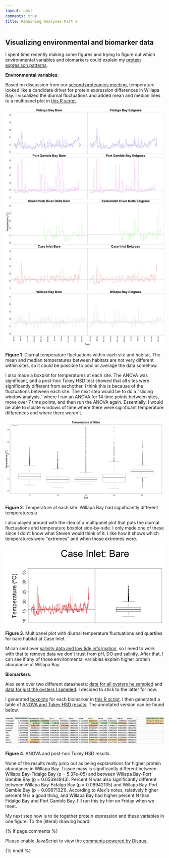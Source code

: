 ```yaml
---
layout: post
comments: true
title: Remaining Analyses Part 8
---
```


## Visualizing environmental and biomarker data

I spent time recently making some figures and trying to figure out which environmental variables and biomarkers could explain my [protein expresison patterns](https://yaaminiv.github.io/Remaining-Analyses-Part3/).

**Environmental variables**:

Based on discussion from our [second proteomics meeting](https://yaaminiv.github.io/Environmental-Data-Meeting-Part2/), temperature looked like a candidate driver for protein expression differences in Willapa Bay. I visualized the diurnal fluctuations and added mean and median lines to a multipanel plot in [this R script](https://github.com/RobertsLab/project-oyster-oa/blob/master/analyses/DNR_SRM_20170902/2017-11-15-Environmental-Data-and-Biomarker-Analyses/2017-11-15-Environmental-Data-Analyses-Temperature.R).

![multipanel](https://raw.githubusercontent.com/RobertsLab/project-oyster-oa/master/analyses/DNR_SRM_20170902/2017-11-15-Environmental-Data-and-Biomarker-Analyses/2017-11-15-Diurnal-Temperature-Fluctuations.jpeg)

**Figure 1**. Diurnal temperature fluctuations within each site and habitat. The mean and median temperatures between habitats are not very different within sites, so it could be possible to pool or average the data somehow.

I also made a boxplot for temperatures at each site. The ANOVA was significant, and a post-hoc Tukey HSD test showed that all sites were significantly different from eachother. I think this is because of the fluctuations between each site. The next step would be to do a "sliding window analysis," where I run an ANOVA for 14 time points between sites, move over 7 time points, and then run the ANOVA again. Essentially, I would be able to isolate windows of time where there were siginficant temperature differences and where there weren't.

![temp](https://raw.githubusercontent.com/RobertsLab/project-oyster-oa/master/analyses/DNR_SRM_20170902/2017-11-15-Environmental-Data-and-Biomarker-Analyses/2017-11-15-Temperature-Boxplot-Site-Only.jpeg)

**Figure 2**. Temperature at each site. Willapa Bay had significantly different temperatures.u

I also played around with the idea of a multipanel plot that puts the diurnal fluctuations and temperature boxplot side-by-side. I only made one of these since I don't know what Steven would think of it. I like how it shows which temperatures were "extremes" and when those extremes were.

![case-inlet](https://raw.githubusercontent.com/RobertsLab/project-oyster-oa/master/analyses/DNR_SRM_20170902/2017-11-15-Environmental-Data-and-Biomarker-Analyses/2017-11-27-Case-Inlet-Bare-Temperature-Multipanel.jpeg)

**Figure 3**. Multipanel plot with diurnal temperature fluctuations and quartiles for bare habitat at Case Inlet.

Micah sent over [salinity data and low tide information](https://yaaminiv.github.io/Environmental-Data-from-Micah/), so I need to work with that to remove data we don't trust from pH, DO and salinity. After that, I can see if any of those environmental variables explain higher protein abundance at Willapa Bay.

**Biomarkers**:

Alex sent over two different datasheets: [data for all oysters he sampled](https://github.com/RobertsLab/project-oyster-oa/blob/master/data/DNR/2017-11-14-Alex-Prelim-Data.csv) and [data for just the oysters I sampled](https://github.com/RobertsLab/project-oyster-oa/blob/master/data/DNR/2017-11-21-Alex-Data-Yaamini-Samples-Only.csv). I decided to stick to the latter for now.

I generated [boxplots](https://github.com/RobertsLab/project-oyster-oa/tree/master/analyses/DNR_SRM_20170902/2017-11-15-Environmental-Data-and-Biomarker-Analyses/2017-11-27-Biomarker-Boxplots) for each biomarker in [this R script](https://github.com/RobertsLab/project-oyster-oa/blob/master/analyses/DNR_SRM_20170902/2017-11-15-Environmental-Data-and-Biomarker-Analyses/2017-11-15-Biomarker-Data-Analyses.R). I then generated a table of [ANOVA and Tukey HSD results](https://github.com/RobertsLab/project-oyster-oa/blob/master/analyses/DNR_SRM_20170902/2017-11-15-Environmental-Data-and-Biomarker-Analyses/2017-11-27-Biomarker-Boxplots/2017-11-27-Biomarkers-YaaminiSamplesOnly-OneWayANOVA-TukeyHSD-by-Site-pValues.csv). The annotated version can be found below.

![annotated-results](https://raw.githubusercontent.com/RobertsLab/project-oyster-oa/master/analyses/DNR_SRM_20170902/2017-11-15-Environmental-Data-and-Biomarker-Analyses/2017-11-27-Biomarker-Boxplots/2017-11-28-Annotated-Tukey-Results.png)

**Figure 4**. ANOVA and post-hoc Tukey HSD results.

None of the results really jump out as being explanations for higher protein abundance in Willapa Bay. Tissue mass is significantly different between Willapa Bay-Fidalgo Bay (p = 5.37e-05) and between Willapa Bay-Port Gamble Bay (p = 0.05394943). Percent N was also significantly different between Willapa Bay-Fidalgo Bay (p = 0.08942135) and Willapa Bay-Port Gamble Bay (p = 0.09671321). According to Alex's notes, relatively higher percent N is a good thing, and Willapa Bay had higher percent N than Fidalgo Bay and Port Gamble Bay. I'll run this by him on Friday when we meet.

My next step now is to tie together protein expression and these variables in one figure. To the (literal) drawing board!

{% if page.comments %}

<div id="disqus_thread"></div>
<script>

/**
*  RECOMMENDED CONFIGURATION VARIABLES: EDIT AND UNCOMMENT THE SECTION BELOW TO INSERT DYNAMIC VALUES FROM YOUR PLATFORM OR CMS.
*  LEARN WHY DEFINING THESE VARIABLES IS IMPORTANT: https://disqus.com/admin/universalcode/#configuration-variables*/
/*
var disqus_config = function () {
this.page.url = PAGE_URL;  // Replace PAGE_URL with your page's canonical URL variable
this.page.identifier = PAGE_IDENTIFIER; // Replace PAGE_IDENTIFIER with your page's unique identifier variable
};
*/
(function() { // DON'T EDIT BELOW THIS LINE
var d = document, s = d.createElement('script');
s.src = 'https://the-responsible-grad-student.disqus.com/embed.js';
s.setAttribute('data-timestamp', +new Date());
(d.head || d.body).appendChild(s);
})();
</script>
<noscript>Please enable JavaScript to view the <a href="https://disqus.com/?ref_noscript">comments powered by Disqus.</a></noscript>

{% endif %}

<script id="dsq-count-scr" src="//the-responsible-grad-student.disqus.com/count.js" async></script>
